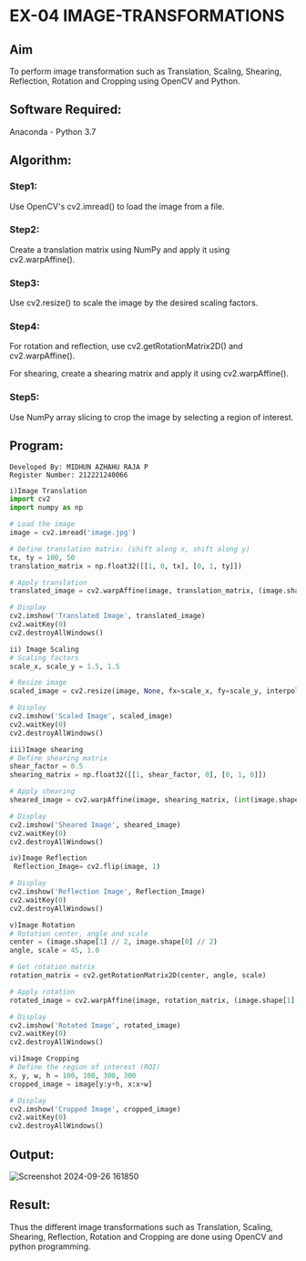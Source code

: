 # EX-04 IMAGE-TRANSFORMATIONS

## Aim
To perform image transformation such as Translation, Scaling, Shearing, Reflection, Rotation and Cropping using OpenCV and Python.

## Software Required:
Anaconda - Python 3.7

## Algorithm:
### Step1:
Use OpenCV's cv2.imread() to load the image from a file.

### Step2:
Create a translation matrix using NumPy and apply it using cv2.warpAffine().

### Step3:
Use cv2.resize() to scale the image by the desired scaling factors.

### Step4:
For rotation and reflection, use cv2.getRotationMatrix2D() and cv2.warpAffine().

For shearing, create a shearing matrix and apply it using cv2.warpAffine().

### Step5:
Use NumPy array slicing to crop the image by selecting a region of interest.

## Program:
```
Developed By: MIDHUN AZHAHU RAJA P
Register Number: 212221240066
```

```python
i)Image Translation
import cv2
import numpy as np

# Load the image
image = cv2.imread('image.jpg')

# Define translation matrix: (shift along x, shift along y)
tx, ty = 100, 50
translation_matrix = np.float32([[1, 0, tx], [0, 1, ty]])

# Apply translation
translated_image = cv2.warpAffine(image, translation_matrix, (image.shape[1], image.shape[0]))

# Display
cv2.imshow('Translated Image', translated_image)
cv2.waitKey(0)
cv2.destroyAllWindows()

ii) Image Scaling
# Scaling factors
scale_x, scale_y = 1.5, 1.5

# Resize image
scaled_image = cv2.resize(image, None, fx=scale_x, fy=scale_y, interpolation=cv2.INTER_LINEAR)

# Display
cv2.imshow('Scaled Image', scaled_image)
cv2.waitKey(0)
cv2.destroyAllWindows()

iii)Image shearing
# Define shearing matrix
shear_factor = 0.5
shearing_matrix = np.float32([[1, shear_factor, 0], [0, 1, 0]])

# Apply shearing
sheared_image = cv2.warpAffine(image, shearing_matrix, (int(image.shape[1] * 1.5), image.shape[0]))

# Display
cv2.imshow('Sheared Image', sheared_image)
cv2.waitKey(0)
cv2.destroyAllWindows()

iv)Image Reflection
 Reflection_Image= cv2.flip(image, 1)

# Display
cv2.imshow('Reflection Image', Reflection_Image)
cv2.waitKey(0)
cv2.destroyAllWindows()

v)Image Rotation
# Rotation center, angle and scale
center = (image.shape[1] // 2, image.shape[0] // 2)
angle, scale = 45, 1.0

# Get rotation matrix
rotation_matrix = cv2.getRotationMatrix2D(center, angle, scale)

# Apply rotation
rotated_image = cv2.warpAffine(image, rotation_matrix, (image.shape[1], image.shape[0]))

# Display
cv2.imshow('Rotated Image', rotated_image)
cv2.waitKey(0)
cv2.destroyAllWindows()

vi)Image Cropping
# Define the region of interest (ROI)
x, y, w, h = 100, 100, 300, 300
cropped_image = image[y:y+h, x:x+w]

# Display
cv2.imshow('Cropped Image', cropped_image)
cv2.waitKey(0)
cv2.destroyAllWindows()

```
## Output:
![Screenshot 2024-09-26 161850](https://github.com/user-attachments/assets/be0d0a8e-d338-4f6f-83de-f414c2d284f6)


## Result: 

Thus the different image transformations such as Translation, Scaling, Shearing, Reflection, Rotation and Cropping are done using OpenCV and python programming.
